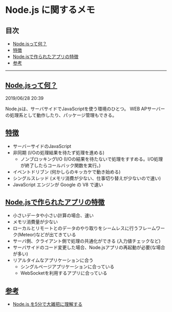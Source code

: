 # <span id="top"> Node.js に関するメモ</span>

## 目次
* [Node.jsって何？](#jump1)  
* [特徴](#jump2)
* [Node.jsで作られたアプリの特徴](#jump3)
* [参考](#jump_link)
***

## <a id='jump1' href="#top">Node.jsって何？</a>

2019/06/28 20:39

Node.jsは、サーバサイドでJavaScriptを使う環境のひとつ。
WEB APサーバーの処理系として動作したり、パッケージ管理もできる。

## <a id='jump2' href='#top'>特徴</a>

* サーバーサイドのJavaScript
* 非同期 (I/Oの処理結果を待たず処理を進める)
  * ノンブロッキングI/O (I/Oの結果を待たないで処理をすすめる。I/O処理が終了したらコールバック関数を実行。)
* イベントドリブン (何かしらのキッカケで動き始める)
* シングルスレッド (メモリ消費が少ない、仕事切り替えが少ないので速い)
* JavaScript エンジンが Google の V8 で速い

## <a id='jump3' href='#top'>Node.jsで作られたアプリの特徴</a>

* 小さいデータや小さい計算の場合、速い
* メモリ消費量が少ない
* ローカルとリモートとのデータのやり取りをシームレスに行うフレームワーク(Meteor)などが出てきている
* サーバ側、クライアント側で処理の共通化ができる (入力値チェックなど)
* サーバサイドのコード変更した場合、Node.jsアプリの再起動が必要(な場合が多い)
* リアルタイムなアプリケーションに合う
  * シングルページアプリケーションに合っている
  *  WebSocketを利用するアプリに合っている

## <a id='jump_link' href='#top'>参考</a>

* [Node.js を5分で大雑把に理解する](https://qiita.com/hshimo/items/1ecb7ed1b567aacbe559)